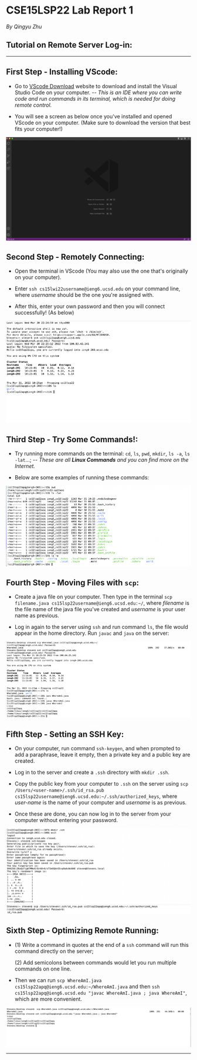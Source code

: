 # CSE15LSP22 Lab Report 1
*By Qingyu Zhu*

## __Tutorial on Remote Server Log-in:__

---
## First Step - Installing VScode: 
* Go to [VScode Download](https://code.visualstudio.com/Download#) website to download and install the Visual Studio Code on your computer. -- *This is an IDE where you can write code and run commands in its terminal, which is needed for doing remote control.*  

* You will see a screen as below once you've installed and opened VScode on your computer. (Make sure to download the version that best fits your computer!)

![Image1](VscodeInstall.png)

## Second Step - Remotely Connecting:
* Open the terminal in VScode (You may also use the one that's originally on your computer).

* Enter `ssh cs15lwi22username@ieng6.ucsd.edu` on your command line, where *username* should be the one you're assigned with. 

* After this, enter your own password and then you will connect successfully! (As below)

![Image2](Step2.png)

## Third Step - Try Some Commands!:
* Try running more commands on the terminal: `cd`, `ls`, `pwd`, `mkdir`, `ls -a`, `ls -lat`...; -- *These are all **Linux Commands** and you can find more on the Internet.*

* Below are some examples of running these commands:

![Image3](TryCmds.png)

## Fourth Step - Moving Files with `scp`:
* Create a java file on your computer. Then type in the terminal `scp filename.java cs15lsp22username@ieng6.ucsd.edu:~/`, where *filename* is the file name of the java file you've created and *username* is your user name as previous.  

* Log in again to the server using `ssh` and run command `ls`, the file would appear in the home directory. Run `javac` and `java` on the server:

![Image4](Scp.png)

## Fifth Step - Setting an SSH Key:
* On your computer, run command `ssh-keygen`, and when prompted to add a paraphrase, leave it empty, then a private key and a public key are created.

* Log in to the server and create a `.ssh` directory with `mkdir .ssh`. 

* Copy the public key from your computer to `.ssh` on the server using `scp /Users/<user-name>/.ssh/id_rsa.pub cs15lsp22username@ieng6.ucsd.edu:~/.ssh/authorized_keys`, where *user-name* is the name of your computer and *username* is as previous.

* Once these are done, you can now log in to the server from your computer without entering your password.

![Image5](Key_Set_1.png)
![Image6](Key_Set_2.png)

## Sixth Step - Optimizing Remote Running:
* (1) Write a command in quotes at the end of a `ssh` command will run this command directly on the server;

  (2) Add semicolons between commands would let you run multiple commands on one line.

* Then we can run `scp WhereAmI.java cs15lsp22apq@ieng6.ucsd.edu:~/WhereAmI.java` and then `ssh cs15lsp22apq@ieng6.ucsd.edu "javac WhereAmI.java ; java WhereAmI"`, which are more convenient.

![Image7](Step6.png)





---